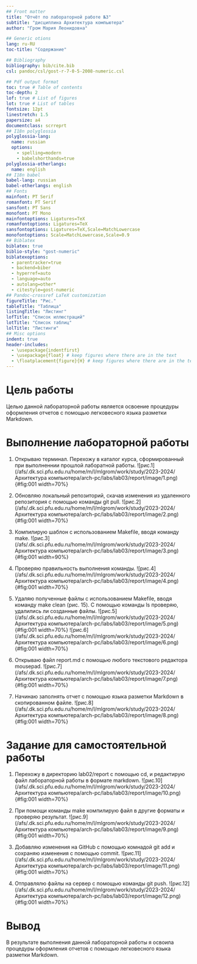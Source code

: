 ```yaml
---
## Front matter
title: "Отчёт по лабораторной работе №3"
subtitle: "дисциплина Архитектура компьютера"
author: "Гром Мария Леонидовна"

## Generic otions
lang: ru-RU
toc-title: "Содержание"

## Bibliography
bibliography: bib/cite.bib
csl: pandoc/csl/gost-r-7-0-5-2008-numeric.csl

## Pdf output format
toc: true # Table of contents
toc-depth: 2
lof: true # List of figures
lot: true # List of tables
fontsize: 12pt
linestretch: 1.5
papersize: a4
documentclass: scrreprt
## I18n polyglossia
polyglossia-lang:
  name: russian
  options:
	- spelling=modern
	- babelshorthands=true
polyglossia-otherlangs:
  name: english
## I18n babel
babel-lang: russian
babel-otherlangs: english
## Fonts
mainfont: PT Serif
romanfont: PT Serif
sansfont: PT Sans
monofont: PT Mono
mainfontoptions: Ligatures=TeX
romanfontoptions: Ligatures=TeX
sansfontoptions: Ligatures=TeX,Scale=MatchLowercase
monofontoptions: Scale=MatchLowercase,Scale=0.9
## Biblatex
biblatex: true
biblio-style: "gost-numeric"
biblatexoptions:
  - parentracker=true
  - backend=biber
  - hyperref=auto
  - language=auto
  - autolang=other*
  - citestyle=gost-numeric
## Pandoc-crossref LaTeX customization
figureTitle: "Рис."
tableTitle: "Таблица"
listingTitle: "Листинг"
lofTitle: "Список иллюстраций"
lotTitle: "Список таблиц"
lolTitle: "Листинги"
## Misc options
indent: true
header-includes:
  - \usepackage{indentfirst}
  - \usepackage{float} # keep figures where there are in the text
  - \floatplacement{figure}{H} # keep figures where there are in the text
---
```


# Цель работы
Целью данной лабораторной работы является освоение процедуры оформления отчетов с помощью легковесного языка разметки Markdown.

# Выполнение лабораторной работы
1. Открываю терминал. Перехожу в каталог курса, сформированный при выполненнии прошлой лаборатной работы.
![рис.1](/afs/.dk.sci.pfu.edu.ru/home/m/l/mlgrom/work/study/2023-2024/Архитектура компьютера/arch-pc/labs/lab03/report/image/1.png){#fig:001 width=70%}

2. Обновляю локальный репозиторий, скачав изменения из удаленного репозитория с помощью команды git pull.
![рис.2](/afs/.dk.sci.pfu.edu.ru/home/m/l/mlgrom/work/study/2023-2024/Архитектура компьютера/arch-pc/labs/lab03/report/image/2.png){#fig:001 width=70%}

3. Компилирую шаблон с использованием Makefile, вводя команду make.
![рис.3](/afs/.dk.sci.pfu.edu.ru/home/m/l/mlgrom/work/study/2023-2024/Архитектура компьютера/arch-pc/labs/lab03/report/image/3.png){#fig:001 width=90%}

4. Проверяю правильность выполнения команды.
![рис.4](/afs/.dk.sci.pfu.edu.ru/home/m/l/mlgrom/work/study/2023-2024/Архитектура компьютера/arch-pc/labs/lab03/report/image/4.png){#fig:001 width=70%}

5. Удаляю полученные файлы с использованием Makefile, вводя команду make clean (рис. 15). С помощью команды ls проверяю, удалились ли созданные файлы.
![рис.5](/afs/.dk.sci.pfu.edu.ru/home/m/l/mlgrom/work/study/2023-2024/Архитектура компьютера/arch-pc/labs/lab03/report/image/5.png){#fig:001 width=70%}
![рис.6](/afs/.dk.sci.pfu.edu.ru/home/m/l/mlgrom/work/study/2023-2024/Архитектура компьютера/arch-pc/labs/lab03/report/image/6.png){#fig:001 width=70%}

6. Открываю файл report.md с помощью любого текстового редактора mousepad.
![рис.7](/afs/.dk.sci.pfu.edu.ru/home/m/l/mlgrom/work/study/2023-2024/Архитектура компьютера/arch-pc/labs/lab03/report/image/7.png){#fig:001 width=70%}

7. Начинаю заполнять отчет с помощью языка разметки Markdown в скопированном файле.
![рис.8](/afs/.dk.sci.pfu.edu.ru/home/m/l/mlgrom/work/study/2023-2024/Архитектура компьютера/arch-pc/labs/lab03/report/image/8.png){#fig:001 width=70%}

# Задание для самостоятельной работы 

1. Перехожу в директорию lab02/report с помощью cd, и редактирую файл лабораторной работы в формате markdown. 
![рис.10](/afs/.dk.sci.pfu.edu.ru/home/m/l/mlgrom/work/study/2023-2024/Архитектура компьютера/arch-pc/labs/lab03/report/image/10.png){#fig:001 width=70%}

2. При помощи команды make компилирую файл в другие форматы и проверяю результат.
![рис.9](/afs/.dk.sci.pfu.edu.ru/home/m/l/mlgrom/work/study/2023-2024/Архитектура компьютера/arch-pc/labs/lab03/report/image/9.png){#fig:001 width=70%}

3. Добавляю изменения на GitHub с помощью комнадой git add и сохраняю изменения с помощью commit.
![рис.11](/afs/.dk.sci.pfu.edu.ru/home/m/l/mlgrom/work/study/2023-2024/Архитектура компьютера/arch-pc/labs/lab03/report/image/11.png){#fig:001 width=70%}

4. Отправлялю файлы на сервер с помощью команды git push.
![рис.12](/afs/.dk.sci.pfu.edu.ru/home/m/l/mlgrom/work/study/2023-2024/Архитектура компьютера/arch-pc/labs/lab03/report/image/12.png){#fig:001 width=70%}



# Вывод
В результате выполнения данной лабораторной работы я освоила процедуры оформления отчетов с помощью легковесного языка разметки Markdown.

